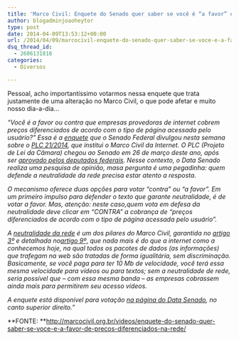 ```yaml
---
title: 'Marco Civil: Enquete do Senado quer saber se você é “a favor” de “preços diferenciados” na rede'
author: blogadminjoaoheytor
type: post
date: 2014-04-09T13:53:12+00:00
url: /2014/04/09/marcocivil-enquete-do-senado-quer-saber-se-voce-e-a-favor-de-precos-diferenciados-na-rede/
dsq_thread_id:
  - 2606131818
categories:
  - Diversos

---
```

Pessoal, acho importantíssimo votarmos nessa enquete que trata justamente de uma alteração no Marco Civil, o que pode afetar e muito nosso dia-a-dia&#8230;

_“Você é a favor ou contra que empresas provedoras de internet cobrem preços diferenciados de acordo com o tipo de página acessada pelo usuário?” Essa é a <a title="Portal de Notícias - Senado Federal" href="http://www.senado.gov.br/noticias/DataSenado/" target="_blank" class="broken_link">enquete</a> que o Senado Federal divulgou nesta semana sobre o <a title="Senado - PLC - PROJETO DE LEI DA CÂMARA, Nº 21 de 2014" href="http://www.senado.gov.br/atividade/materia/detalhes.asp?p_cod_mate=116682" target="_blank">PLC 21/2014</a>, que institui o Marco Civil da Internet. O PLC (Projeto de Lei da Câmara) chegou ao Senado em 26 de março deste ano, após ser <a title="O dia em que o Mundo olhou para o Brasil: 25/03/2014" href="http://marcocivil.org.br/noticias/o-dia-em-que-o-mundo-olhou-para-o-brasil-25032014/" target="_blank" class="broken_link">aprovado pelos deputados federais</a>. Nesse contexto, o Data Senado realiza uma pesquisa de opinião, masa pergunta é uma pegadinha: quem defende a neutralidade da rede precisa estar atento a resposta._

_O mecanismo oferece duas opções para votar “contra” ou “a favor”. Em um primeiro impulso para defender o texto que garante neutralidade, é de votar a favor. Mas, atenção: neste caso,quem vota em defesa da neutralidade deve clicar em “CONTRA” a cobrança de “preços diferenciados de acordo com o tipo de página acessada pelo usuário”._

_A <a title="Neutralidade de Rede" href="http://marcocivil.org.br/videos/marco-civil-e-a-neutralidade-de-rede/" target="_blank" class="broken_link">neutralidade da rede</a> é um dos pilares do Marco Civil, garantida no <a title="Marco Civil da Internet no Brasil: texto aprovado na Câmara dos Deputados" href="http://marcocivil.org.br/o-projeto-de-lei/marco-civil-da-internet-no-brasil-texto-aprovado-na-camara-dos-deputados/" target="_blank" class="broken_link">artigo 3º</a> e detalhada no<a title="Marco Civil da Internet no Brasil: texto aprovado na Câmara dos Deputados" href="http://marcocivil.org.br/o-projeto-de-lei/marco-civil-da-internet-no-brasil-texto-aprovado-na-camara-dos-deputados/" target="_blank" class="broken_link">artigo 9º,</a> que nada mais é do que a internet como a conhecemos hoje, na qual todos os pacotes de dados (as informações) que trafegam na web são tratadas de forma igualitária, sem discriminação. Basicamente, se você paga para ter 10 Mb de velocidade, você terá essa mesma velocidade para vídeos ou para textos; sem a neutralidade de rede, seria possível que – com essa mesma banda – as empresas cobrassem ainda mais para permitirem seu acesso vídeos._

_A enquete está disponível para votação <a title="Portal de Notícias - Senado Federal" href="http://www.senado.gov.br/noticias/DataSenado/" target="_blank" class="broken_link">na página do Data Senado</a>, no canto superior direito.&#8221;_

**FONTE: **<a href="http://marcocivil.org.br/videos/enquete-do-senado-quer-saber-se-voce-e-a-favor-de-precos-diferenciados-na-rede/" target="_blank" class="broken_link">http://marcocivil.org.br/videos/enquete-do-senado-quer-saber-se-voce-e-a-favor-de-precos-diferenciados-na-rede/</a>